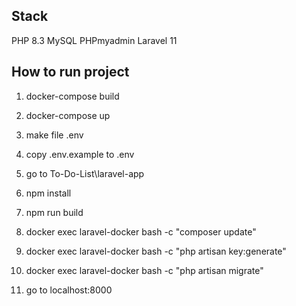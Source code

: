 ## Stack
PHP 8.3
MySQL
PHPmyadmin
Laravel 11

## How to run project

1. docker-compose build
2. docker-compose up
3. make file .env
4. copy .env.example to .env
3. go to To-Do-List\laravel-app
4. npm install
5. npm run build
6. docker exec laravel-docker bash -c "composer update"
7. docker exec laravel-docker bash -c "php artisan key:generate"
8. docker exec laravel-docker bash -c "php artisan migrate"

9. go to localhost:8000